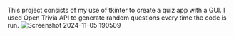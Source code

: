 This project consists of my use of tkinter to create a quiz app with a GUI.
I used Open Trivia API to generate random questions every time the code is run.
![Screenshot 2024-11-05 190509](https://github.com/user-attachments/assets/60c86ea0-3b01-40b9-bdbc-128e3366598f)
